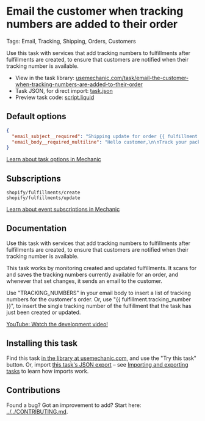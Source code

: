 # Email the customer when tracking numbers are added to their order

Tags: Email, Tracking, Shipping, Orders, Customers

Use this task with services that add tracking numbers to fulfillments after fulfillments are created, to ensure that customers are notified when their tracking number is available.

* View in the task library: [usemechanic.com/task/email-the-customer-when-tracking-numbers-are-added-to-their-order](https://usemechanic.com/task/email-the-customer-when-tracking-numbers-are-added-to-their-order)
* Task JSON, for direct import: [task.json](../../tasks/email-the-customer-when-tracking-numbers-are-added-to-their-order.json)
* Preview task code: [script.liquid](./script.liquid)

## Default options

```json
{
  "email_subject__required": "Shipping update for order {{ fulfillment.order.name | default: \"(number)\" }}",
  "email_body__required_multiline": "Hello customer,\n\nTrack your package: TRACKING_NUMBERS\n\nThanks,\n{{ shop.name }}"
}
```

[Learn about task options in Mechanic](https://docs.usemechanic.com/article/471-task-options)

## Subscriptions

```liquid
shopify/fulfillments/create
shopify/fulfillments/update
```

[Learn about event subscriptions in Mechanic](https://docs.usemechanic.com/article/408-subscriptions)

## Documentation

Use this task with services that add tracking numbers to fulfillments after fulfillments are created, to ensure that customers are notified when their tracking number is available.

This task works by monitoring created and updated fulfillments. It scans for and saves the tracking numbers currently available for an order, and whenever that set changes, it sends an email to the customer.

Use "TRACKING_NUMBERS" in your email body to insert a list of tracking numbers for the customer's order. Or, use "{{ fulfillment.tracking_number }}", to insert the single tracking number of the fulfillment   that the task has just been created or updated.

[YouTube: Watch the development video!](https://youtu.be/W9VztafUY84)

## Installing this task

Find this task [in the library at usemechanic.com](https://usemechanic.com/task/email-the-customer-when-tracking-numbers-are-added-to-their-order), and use the "Try this task" button. Or, import [this task's JSON export](../../tasks/email-the-customer-when-tracking-numbers-are-added-to-their-order.json) – see [Importing and exporting tasks](https://docs.usemechanic.com/article/505-importing-and-exporting-tasks) to learn how imports work.

## Contributions

Found a bug? Got an improvement to add? Start here: [../../CONTRIBUTING.md](../../CONTRIBUTING.md).

